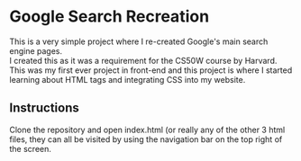 # Google Search Recreation
This is a very simple project where I re-created Google's main search engine pages. <br> I created this as it was a requirement for the CS50W course by Harvard. <br>
This was my first ever project in front-end and this project is where I started learning about HTML tags and integrating CSS into my website.

## Instructions
Clone the repository and open index.html (or really any of the other 3 html files, they can all be visited by using the navigation bar on the top right of the screen.
